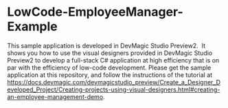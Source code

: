 # LowCode-EmployeeManager-Example

This sample application is developed in DevMagic Studio Preview2.  It shows you how to use the visual designers provided in DevMagic Studio Preview2 to develop a full-stack C# application at high efficiency that is on par with the efficiency of low-code development. Please get the sample application at this repository, and follow the instructions of the tutorial at 
https://docs.devmagic.com/devmagicstudio_preview/Create_a_Designer_Developed_Project/Creating-projects-using-visual-designers.html#creating-an-employee-management-demo.
